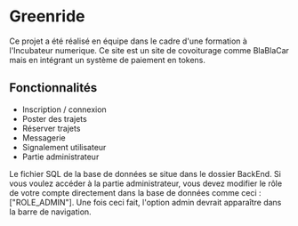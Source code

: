 # Greenride

Ce projet a été réalisé en équipe dans le cadre d'une formation à l'Incubateur numerique. Ce site est un site de covoiturage comme BlaBlaCar mais en intégrant un système de paiement en tokens.

## Fonctionnalités

- Inscription / connexion
- Poster des trajets
- Réserver trajets
- Messagerie
- Signalement utilisateur
- Partie administrateur

Le fichier SQL de la base de données se situe dans le dossier BackEnd.
Si vous voulez accéder à la partie administrateur, vous devez modifier le rôle de votre compte directement dans la base de données comme ceci : ["ROLE_ADMIN"]. Une fois ceci fait, l'option admin devrait apparaître dans la barre de navigation.
